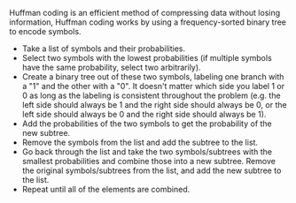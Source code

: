 Huffman coding is an efficient method of compressing data without losing information, Huffman coding works by using a frequency-sorted binary tree to encode symbols.



- Take a list of symbols and their probabilities.
- Select two symbols with the lowest probabilities (if multiple symbols have the same probability, select two arbitrarily).
- Create a binary tree out of these two symbols, labeling one branch with a "1" and the other with a "0". It doesn't matter which side you label 1 or 0 as long as the labeling is consistent throughout the problem (e.g. the left side should always be 1 and the right side should always be 0, or the left side should always be 0 and the right side should always be 1).
- Add the probabilities of the two symbols to get the probability of the new subtree.
- Remove the symbols from the list and add the subtree to the list.
- Go back through the list and take the two symbols/subtrees with the smallest probabilities and combine those into a new subtree. Remove the original symbols/subtrees from the list, and add the new subtree to the list.
- Repeat until all of the elements are combined.

